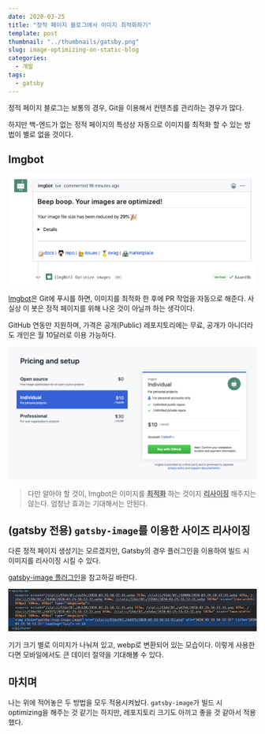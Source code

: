 ```yaml
---
date: 2020-03-25
title: "정적 페이지 블로그에서 이미지 최적화하기"
template: post
thumbnail: "../thumbnails/gatsby.png"
slug: image-optimizing-on-static-blog
categories:
  - 개발
tags:
  - gatsby
---
```


정적 페이지 블로그는 보통의 경우, Git을 이용해서 컨텐츠를 관리하는 경우가 많다.

하지만 백-엔드가 없는 정적 페이지의 특성상 자동으로 이미지를 최적화 할 수 있는 방법이 별로 없을 것이다.

## Imgbot

![](../images/2020-03-25-16-08-40.png)

[Imgbot](https://imgbot.net/)은 Git에 푸시를 하면, 이미지를 최적화 한 후에 PR 작업을 자동으로 해준다. 사실상 이 봇은 정적 페이지를 위해 나온 것이 아닐까 하는 생각이다.

GitHub 연동만 지원하며, 가격은 공개(Public) 레포지토리에는 무료, 공개가 아니더라도 개인은 월 10달러로 이용 가능하다.

![](../images/2020-03-25-16-12-31.png)

> 다만 알아야 할 것이, Imgbot은 이미지를 <u>**최적화**</u> 하는 것이지 <u>**리사이징**</u> 해주지는 않는다. 엄청난 효과는 기대해서는 안된다.

## (gatsby 전용) `gatsby-image`를 이용한 사이즈 리사이징

다른 정적 페이지 생성기는 모르겠지만, Gatsby의 경우 플러그인을 이용하여 빌드 시 이미지를 리사이징 시킬 수 있다.

[gatsby-image 플러그인](https://www.gatsbyjs.org/packages/gatsby-image/)을 참고하길 바란다.

![](../images/2020-03-25-16-25-25.png)

기기 크기 별로 이미지가 나눠져 있고, webp로 변환되어 있는 모습이다. 이렇게 사용한다면 모바일에서도 큰 데이터 절약을 기대해볼 수 있다.

## 마치며

나는 위에 적어놓은 두 방법을 모두 적용시켜놨다. `gatsby-image`가 빌드 시 optimizing을 해주는 것 같기는 하지만, 레포지토리 크기도 아끼고 좋을 것 같아서 적용했다.
